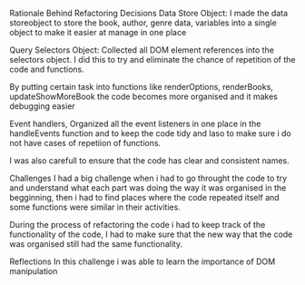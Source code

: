 Rationale Behind Refactoring Decisions
Data Store Object: I made the data storeobject to store the book, author, genre data, variables into a single object to make it easier at manage in one place

Query Selectors Object: Collected all DOM element references into the selectors object. I did this to try and eliminate the chance of repetition of the code and functions.

By putting certain task into functions like renderOptions, renderBooks, updateShowMoreBook the code becomes more organised and it makes debugging easier

Event handlers, Organized all the event listeners in one place in the handleEvents function and to keep the code tidy and laso to make sure i do not have cases of repetiion of functions.

I was also carefull to ensure that the code has clear and consistent names.

Challenges
I had a big challenge when i had to go throught the code to try and understand what each part was doing the way it was organised in the begginning, then i had to find places where the code repeated itself and some functions were similar in their activities.

During the process of refactoring the code i had to keep track of the functionality of the code, I had to make sure that the new way that the code was organised still had the same functionality.

Reflections
In this challenge i was able to learn the importance of DOM manipulation
